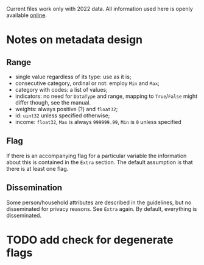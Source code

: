 Current files work only with 2022 data.
All information used here is openly available 
[online](https://circabc.europa.eu/d/a/workspace/SpacesStore/94141a49-a4a7-48bc-89f7-df858c27d016/Methodological%20guidelines%202022%20operation%20v4.pdf).

# Notes on metadata design
## Range
 - single value regardless of its type: use as it is;
 - consecutive category, ordinal or not: employ `Min` and `Max`;
 - category with codes: a list of values;
 - indicators: no need for `DataType` and range, mapping to `True`/`False` might differ
though, see the manual.
 - weights: always positive (?) and `float32`;
 - id: `uint32` unless specified otherwise;
 - income: `float32`, `Max` is always `999999.99`, `Min` is `0` unless specified

## Flag
If there is an accompanying flag for a particular variable the information about
this is contained in the `Extra` section. The default assumption is that
there is at least one flag.
## Dissemination
Some person/household attributes are described in the guidelines,
but no disseminated for privacy reasons. See `Extra` again. 
By default, everything is disseminated.

# TODO add check for degenerate flags
